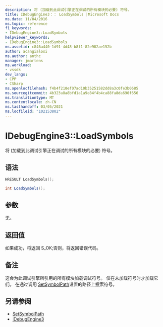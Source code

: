 ```yaml
---
description: 将 (加载到此调试引擎正在调试的所有模块的必要) 符号。
title: IDebugEngine3：： LoadSymbols |Microsoft Docs
ms.date: 11/04/2016
ms.topic: reference
f1_keywords:
- IDebugEngine3::LoadSymbols
helpviewer_keywords:
- IDebugEngine3::LoadSymbols
ms.assetid: c846a440-1d91-4d48-b8f1-82e902ae152b
author: acangialosi
ms.author: anthc
manager: jmartens
ms.workload:
- vssdk
dev_langs:
- CPP
- CSharp
ms.openlocfilehash: f4b4f210ef07ad10b35251582dd8a3c0fe3b0685
ms.sourcegitcommit: 4b323a8a8bfd1a1a9e84f4b4ca88fa8da690f656
ms.translationtype: MT
ms.contentlocale: zh-CN
ms.lasthandoff: 03/05/2021
ms.locfileid: "102153802"
---
```

# <a name="idebugengine3loadsymbols"></a>IDebugEngine3::LoadSymbols
将 (加载到此调试引擎正在调试的所有模块的必要) 符号。

## <a name="syntax"></a>语法

```cpp
HRESULT LoadSymbols();
```

```csharp
int LoadSymbols();
```

## <a name="parameters"></a>参数
 无。

## <a name="return-value"></a>返回值
 如果成功，将返回 S_OK;否则，将返回错误代码。

## <a name="remarks"></a>备注
 这会为此调试引擎所引用的所有模块加载调试符号。 仅在未加载符号时才加载它们。 在通过调用 [SetSymbolPath](../../../extensibility/debugger/reference/idebugengine3-setsymbolpath.md)设置的路径上搜索符号。

## <a name="see-also"></a>另请参阅
- [SetSymbolPath](../../../extensibility/debugger/reference/idebugengine3-setsymbolpath.md)
- [IDebugEngine3](../../../extensibility/debugger/reference/idebugengine3.md)
